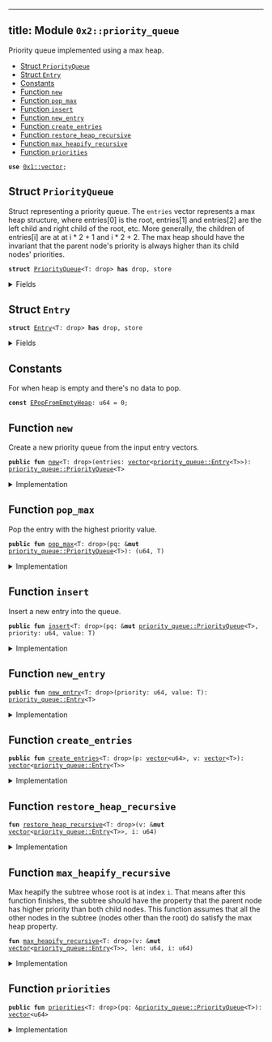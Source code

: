 
---
title: Module `0x2::priority_queue`
---

Priority queue implemented using a max heap.


-  [Struct `PriorityQueue`](#0x2_priority_queue_PriorityQueue)
-  [Struct `Entry`](#0x2_priority_queue_Entry)
-  [Constants](#@Constants_0)
-  [Function `new`](#0x2_priority_queue_new)
-  [Function `pop_max`](#0x2_priority_queue_pop_max)
-  [Function `insert`](#0x2_priority_queue_insert)
-  [Function `new_entry`](#0x2_priority_queue_new_entry)
-  [Function `create_entries`](#0x2_priority_queue_create_entries)
-  [Function `restore_heap_recursive`](#0x2_priority_queue_restore_heap_recursive)
-  [Function `max_heapify_recursive`](#0x2_priority_queue_max_heapify_recursive)
-  [Function `priorities`](#0x2_priority_queue_priorities)


<pre><code><b>use</b> <a href="../move-stdlib/vector.md#0x1_vector">0x1::vector</a>;
</code></pre>



<a name="0x2_priority_queue_PriorityQueue"></a>

## Struct `PriorityQueue`

Struct representing a priority queue. The <code>entries</code> vector represents a max
heap structure, where entries[0] is the root, entries[1] and entries[2] are the
left child and right child of the root, etc. More generally, the children of
entries[i] are at at i * 2 + 1 and i * 2 + 2. The max heap should have the invariant
that the parent node's priority is always higher than its child nodes' priorities.


<pre><code><b>struct</b> <a href="../sui-framework/priority_queue.md#0x2_priority_queue_PriorityQueue">PriorityQueue</a>&lt;T: drop&gt; <b>has</b> drop, store
</code></pre>



<details>
<summary>Fields</summary>


<dl>
<dt>
<code>entries: <a href="../move-stdlib/vector.md#0x1_vector">vector</a>&lt;<a href="../sui-framework/priority_queue.md#0x2_priority_queue_Entry">priority_queue::Entry</a>&lt;T&gt;&gt;</code>
</dt>
<dd>

</dd>
</dl>


</details>

<a name="0x2_priority_queue_Entry"></a>

## Struct `Entry`



<pre><code><b>struct</b> <a href="../sui-framework/priority_queue.md#0x2_priority_queue_Entry">Entry</a>&lt;T: drop&gt; <b>has</b> drop, store
</code></pre>



<details>
<summary>Fields</summary>


<dl>
<dt>
<code>priority: u64</code>
</dt>
<dd>

</dd>
<dt>
<code>value: T</code>
</dt>
<dd>

</dd>
</dl>


</details>

<a name="@Constants_0"></a>

## Constants


<a name="0x2_priority_queue_EPopFromEmptyHeap"></a>

For when heap is empty and there's no data to pop.


<pre><code><b>const</b> <a href="../sui-framework/priority_queue.md#0x2_priority_queue_EPopFromEmptyHeap">EPopFromEmptyHeap</a>: u64 = 0;
</code></pre>



<a name="0x2_priority_queue_new"></a>

## Function `new`

Create a new priority queue from the input entry vectors.


<pre><code><b>public</b> <b>fun</b> <a href="../sui-framework/priority_queue.md#0x2_priority_queue_new">new</a>&lt;T: drop&gt;(entries: <a href="../move-stdlib/vector.md#0x1_vector">vector</a>&lt;<a href="../sui-framework/priority_queue.md#0x2_priority_queue_Entry">priority_queue::Entry</a>&lt;T&gt;&gt;): <a href="../sui-framework/priority_queue.md#0x2_priority_queue_PriorityQueue">priority_queue::PriorityQueue</a>&lt;T&gt;
</code></pre>



<details>
<summary>Implementation</summary>


<pre><code><b>public</b> <b>fun</b> <a href="../sui-framework/priority_queue.md#0x2_priority_queue_new">new</a>&lt;T: drop&gt;(<b>mut</b> entries: <a href="../move-stdlib/vector.md#0x1_vector">vector</a>&lt;<a href="../sui-framework/priority_queue.md#0x2_priority_queue_Entry">Entry</a>&lt;T&gt;&gt;) : <a href="../sui-framework/priority_queue.md#0x2_priority_queue_PriorityQueue">PriorityQueue</a>&lt;T&gt; {
    <b>let</b> len = <a href="../move-stdlib/vector.md#0x1_vector_length">vector::length</a>(&entries);
    <b>let</b> <b>mut</b> i = len / 2;
    // Max heapify from the first node that is a parent (node at len / 2).
    <b>while</b> (i &gt; 0) {
        i = i - 1;
        <a href="../sui-framework/priority_queue.md#0x2_priority_queue_max_heapify_recursive">max_heapify_recursive</a>(&<b>mut</b> entries, len, i);
    };
    <a href="../sui-framework/priority_queue.md#0x2_priority_queue_PriorityQueue">PriorityQueue</a> { entries }
}
</code></pre>



</details>

<a name="0x2_priority_queue_pop_max"></a>

## Function `pop_max`

Pop the entry with the highest priority value.


<pre><code><b>public</b> <b>fun</b> <a href="../sui-framework/priority_queue.md#0x2_priority_queue_pop_max">pop_max</a>&lt;T: drop&gt;(pq: &<b>mut</b> <a href="../sui-framework/priority_queue.md#0x2_priority_queue_PriorityQueue">priority_queue::PriorityQueue</a>&lt;T&gt;): (u64, T)
</code></pre>



<details>
<summary>Implementation</summary>


<pre><code><b>public</b> <b>fun</b> <a href="../sui-framework/priority_queue.md#0x2_priority_queue_pop_max">pop_max</a>&lt;T: drop&gt;(pq: &<b>mut</b> <a href="../sui-framework/priority_queue.md#0x2_priority_queue_PriorityQueue">PriorityQueue</a>&lt;T&gt;) : (u64, T) {
    <b>let</b> len = <a href="../move-stdlib/vector.md#0x1_vector_length">vector::length</a>(&pq.entries);
    <b>assert</b>!(len &gt; 0, <a href="../sui-framework/priority_queue.md#0x2_priority_queue_EPopFromEmptyHeap">EPopFromEmptyHeap</a>);
    // Swap the max element <b>with</b> the last element in the entries and remove the max element.
    <b>let</b> <a href="../sui-framework/priority_queue.md#0x2_priority_queue_Entry">Entry</a> { priority, value } = <a href="../move-stdlib/vector.md#0x1_vector_swap_remove">vector::swap_remove</a>(&<b>mut</b> pq.entries, 0);
    // Now the max heap property <b>has</b> been violated at the root node, but nowhere <b>else</b>
    // so we call max heapify on the root node.
    <a href="../sui-framework/priority_queue.md#0x2_priority_queue_max_heapify_recursive">max_heapify_recursive</a>(&<b>mut</b> pq.entries, len - 1, 0);
    (priority, value)
}
</code></pre>



</details>

<a name="0x2_priority_queue_insert"></a>

## Function `insert`

Insert a new entry into the queue.


<pre><code><b>public</b> <b>fun</b> <a href="../sui-framework/priority_queue.md#0x2_priority_queue_insert">insert</a>&lt;T: drop&gt;(pq: &<b>mut</b> <a href="../sui-framework/priority_queue.md#0x2_priority_queue_PriorityQueue">priority_queue::PriorityQueue</a>&lt;T&gt;, priority: u64, value: T)
</code></pre>



<details>
<summary>Implementation</summary>


<pre><code><b>public</b> <b>fun</b> <a href="../sui-framework/priority_queue.md#0x2_priority_queue_insert">insert</a>&lt;T: drop&gt;(pq: &<b>mut</b> <a href="../sui-framework/priority_queue.md#0x2_priority_queue_PriorityQueue">PriorityQueue</a>&lt;T&gt;, priority: u64, value: T) {
    <a href="../move-stdlib/vector.md#0x1_vector_push_back">vector::push_back</a>(&<b>mut</b> pq.entries, <a href="../sui-framework/priority_queue.md#0x2_priority_queue_Entry">Entry</a> { priority, value});
    <b>let</b> index = <a href="../move-stdlib/vector.md#0x1_vector_length">vector::length</a>(&pq.entries) - 1;
    <a href="../sui-framework/priority_queue.md#0x2_priority_queue_restore_heap_recursive">restore_heap_recursive</a>(&<b>mut</b> pq.entries, index);
}
</code></pre>



</details>

<a name="0x2_priority_queue_new_entry"></a>

## Function `new_entry`



<pre><code><b>public</b> <b>fun</b> <a href="../sui-framework/priority_queue.md#0x2_priority_queue_new_entry">new_entry</a>&lt;T: drop&gt;(priority: u64, value: T): <a href="../sui-framework/priority_queue.md#0x2_priority_queue_Entry">priority_queue::Entry</a>&lt;T&gt;
</code></pre>



<details>
<summary>Implementation</summary>


<pre><code><b>public</b> <b>fun</b> <a href="../sui-framework/priority_queue.md#0x2_priority_queue_new_entry">new_entry</a>&lt;T: drop&gt;(priority: u64, value: T): <a href="../sui-framework/priority_queue.md#0x2_priority_queue_Entry">Entry</a>&lt;T&gt; {
    <a href="../sui-framework/priority_queue.md#0x2_priority_queue_Entry">Entry</a> { priority, value }
}
</code></pre>



</details>

<a name="0x2_priority_queue_create_entries"></a>

## Function `create_entries`



<pre><code><b>public</b> <b>fun</b> <a href="../sui-framework/priority_queue.md#0x2_priority_queue_create_entries">create_entries</a>&lt;T: drop&gt;(p: <a href="../move-stdlib/vector.md#0x1_vector">vector</a>&lt;u64&gt;, v: <a href="../move-stdlib/vector.md#0x1_vector">vector</a>&lt;T&gt;): <a href="../move-stdlib/vector.md#0x1_vector">vector</a>&lt;<a href="../sui-framework/priority_queue.md#0x2_priority_queue_Entry">priority_queue::Entry</a>&lt;T&gt;&gt;
</code></pre>



<details>
<summary>Implementation</summary>


<pre><code><b>public</b> <b>fun</b> <a href="../sui-framework/priority_queue.md#0x2_priority_queue_create_entries">create_entries</a>&lt;T: drop&gt;(<b>mut</b> p: <a href="../move-stdlib/vector.md#0x1_vector">vector</a>&lt;u64&gt;, <b>mut</b> v: <a href="../move-stdlib/vector.md#0x1_vector">vector</a>&lt;T&gt;): <a href="../move-stdlib/vector.md#0x1_vector">vector</a>&lt;<a href="../sui-framework/priority_queue.md#0x2_priority_queue_Entry">Entry</a>&lt;T&gt;&gt; {
    <b>let</b> len = <a href="../move-stdlib/vector.md#0x1_vector_length">vector::length</a>(&p);
    <b>assert</b>!(<a href="../move-stdlib/vector.md#0x1_vector_length">vector::length</a>(&v) == len, 0);
    <b>let</b> <b>mut</b> res = <a href="../move-stdlib/vector.md#0x1_vector_empty">vector::empty</a>();
    <b>let</b> <b>mut</b> i = 0;
    <b>while</b> (i &lt; len) {
        <b>let</b> priority = <a href="../move-stdlib/vector.md#0x1_vector_remove">vector::remove</a>(&<b>mut</b> p, 0);
        <b>let</b> value = <a href="../move-stdlib/vector.md#0x1_vector_remove">vector::remove</a>(&<b>mut</b> v, 0);
        <a href="../move-stdlib/vector.md#0x1_vector_push_back">vector::push_back</a>(&<b>mut</b> res, <a href="../sui-framework/priority_queue.md#0x2_priority_queue_Entry">Entry</a> { priority, value });
        i = i + 1;
    };
    res
}
</code></pre>



</details>

<a name="0x2_priority_queue_restore_heap_recursive"></a>

## Function `restore_heap_recursive`



<pre><code><b>fun</b> <a href="../sui-framework/priority_queue.md#0x2_priority_queue_restore_heap_recursive">restore_heap_recursive</a>&lt;T: drop&gt;(v: &<b>mut</b> <a href="../move-stdlib/vector.md#0x1_vector">vector</a>&lt;<a href="../sui-framework/priority_queue.md#0x2_priority_queue_Entry">priority_queue::Entry</a>&lt;T&gt;&gt;, i: u64)
</code></pre>



<details>
<summary>Implementation</summary>


<pre><code><b>fun</b> <a href="../sui-framework/priority_queue.md#0x2_priority_queue_restore_heap_recursive">restore_heap_recursive</a>&lt;T: drop&gt;(v: &<b>mut</b> <a href="../move-stdlib/vector.md#0x1_vector">vector</a>&lt;<a href="../sui-framework/priority_queue.md#0x2_priority_queue_Entry">Entry</a>&lt;T&gt;&gt;, i: u64) {
    <b>if</b> (i == 0) {
        <b>return</b>
    };
    <b>let</b> parent = (i - 1) / 2;

    // If new elem is greater than its parent, swap them and recursively
    // do the restoration upwards.
    <b>if</b> (<a href="../move-stdlib/vector.md#0x1_vector_borrow">vector::borrow</a>(v, i).priority &gt; <a href="../move-stdlib/vector.md#0x1_vector_borrow">vector::borrow</a>(v, parent).priority) {
        <a href="../move-stdlib/vector.md#0x1_vector_swap">vector::swap</a>(v, i, parent);
        <a href="../sui-framework/priority_queue.md#0x2_priority_queue_restore_heap_recursive">restore_heap_recursive</a>(v, parent);
    }
}
</code></pre>



</details>

<a name="0x2_priority_queue_max_heapify_recursive"></a>

## Function `max_heapify_recursive`

Max heapify the subtree whose root is at index <code>i</code>. That means after this function
finishes, the subtree should have the property that the parent node has higher priority
than both child nodes.
This function assumes that all the other nodes in the subtree (nodes other than the root)
do satisfy the max heap property.


<pre><code><b>fun</b> <a href="../sui-framework/priority_queue.md#0x2_priority_queue_max_heapify_recursive">max_heapify_recursive</a>&lt;T: drop&gt;(v: &<b>mut</b> <a href="../move-stdlib/vector.md#0x1_vector">vector</a>&lt;<a href="../sui-framework/priority_queue.md#0x2_priority_queue_Entry">priority_queue::Entry</a>&lt;T&gt;&gt;, len: u64, i: u64)
</code></pre>



<details>
<summary>Implementation</summary>


<pre><code><b>fun</b> <a href="../sui-framework/priority_queue.md#0x2_priority_queue_max_heapify_recursive">max_heapify_recursive</a>&lt;T: drop&gt;(v: &<b>mut</b> <a href="../move-stdlib/vector.md#0x1_vector">vector</a>&lt;<a href="../sui-framework/priority_queue.md#0x2_priority_queue_Entry">Entry</a>&lt;T&gt;&gt;, len: u64, i: u64) {
    <b>if</b> (len == 0) {
        <b>return</b>
    };
    <b>assert</b>!(i &lt; len, 1);
    <b>let</b> left = i * 2 + 1;
    <b>let</b> right = left + 1;
    <b>let</b> <b>mut</b> max = i;
    // Find the node <b>with</b> highest priority among node `i` and its two children.
    <b>if</b> (left &lt; len && <a href="../move-stdlib/vector.md#0x1_vector_borrow">vector::borrow</a>(v, left).priority&gt; <a href="../move-stdlib/vector.md#0x1_vector_borrow">vector::borrow</a>(v, max).priority) {
        max = left;
    };
    <b>if</b> (right &lt; len && <a href="../move-stdlib/vector.md#0x1_vector_borrow">vector::borrow</a>(v, right).priority &gt; <a href="../move-stdlib/vector.md#0x1_vector_borrow">vector::borrow</a>(v, max).priority) {
        max = right;
    };
    // If the parent node (node `i`) doesn't have the highest priority, we swap the parent <b>with</b> the
    // max priority node.
    <b>if</b> (max != i) {
        <a href="../move-stdlib/vector.md#0x1_vector_swap">vector::swap</a>(v, max, i);
        // After the swap, we have restored the property at node `i` but now the max heap property
        // may be violated at node `max` since this node now <b>has</b> a new value. So we need <b>to</b> now
        // max heapify the subtree rooted at node `max`.
        <a href="../sui-framework/priority_queue.md#0x2_priority_queue_max_heapify_recursive">max_heapify_recursive</a>(v, len, max);
    }
}
</code></pre>



</details>

<a name="0x2_priority_queue_priorities"></a>

## Function `priorities`



<pre><code><b>public</b> <b>fun</b> <a href="../sui-framework/priority_queue.md#0x2_priority_queue_priorities">priorities</a>&lt;T: drop&gt;(pq: &<a href="../sui-framework/priority_queue.md#0x2_priority_queue_PriorityQueue">priority_queue::PriorityQueue</a>&lt;T&gt;): <a href="../move-stdlib/vector.md#0x1_vector">vector</a>&lt;u64&gt;
</code></pre>



<details>
<summary>Implementation</summary>


<pre><code><b>public</b> <b>fun</b> <a href="../sui-framework/priority_queue.md#0x2_priority_queue_priorities">priorities</a>&lt;T: drop&gt;(pq: &<a href="../sui-framework/priority_queue.md#0x2_priority_queue_PriorityQueue">PriorityQueue</a>&lt;T&gt;): <a href="../move-stdlib/vector.md#0x1_vector">vector</a>&lt;u64&gt; {
    <b>let</b> <b>mut</b> res = <a href="../move-stdlib/vector.md#0x1_vector">vector</a>[];
    <b>let</b> <b>mut</b> i = 0;
    <b>while</b> (i &lt; <a href="../move-stdlib/vector.md#0x1_vector_length">vector::length</a>(&pq.entries)) {
        <a href="../move-stdlib/vector.md#0x1_vector_push_back">vector::push_back</a>(&<b>mut</b> res, <a href="../move-stdlib/vector.md#0x1_vector_borrow">vector::borrow</a>(&pq.entries, i).priority);
        i = i +1;
    };
    res
}
</code></pre>



</details>
